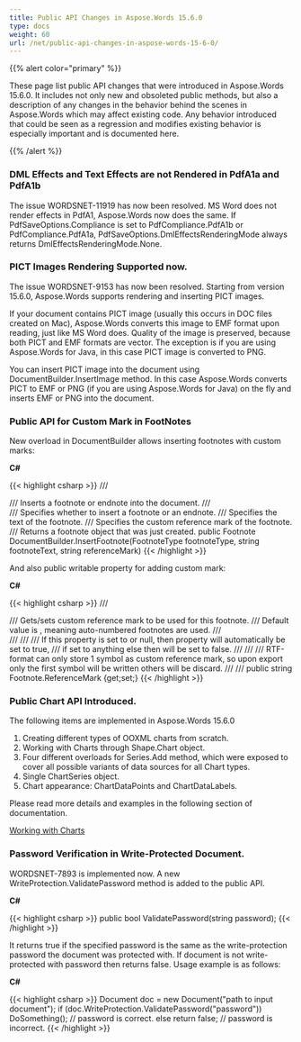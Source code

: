 ```yaml
---
title: Public API Changes in Aspose.Words 15.6.0
type: docs
weight: 60
url: /net/public-api-changes-in-aspose-words-15-6-0/
---
```


{{% alert color="primary" %}} 

These page list public API changes that were introduced in Aspose.Words 15.6.0. It includes not only new and obsoleted public methods, but also a description of any changes in the behavior behind the scenes in Aspose.Words which may affect existing code. Any behavior introduced that could be seen as a regression and modifies existing behavior is especially important and is documented here.

{{% /alert %}} 
### **DML Effects and Text Effects are not Rendered in PdfA1a and PdfA1b**
The issue WORDSNET-11919 has now been resolved. MS Word does not render effects in PdfA1, Aspose.Words now does the same. If PdfSaveOptions.Compliance is set to PdfCompliance.PdfA1b or PdfCompliance.PdfA1a, PdfSaveOptions.DmlEffectsRenderingMode always returns DmlEffectsRenderingMode.None.
### **PICT Images Rendering Supported now.**
The issue WORDSNET-9153 has now been resolved. Starting from version 15.6.0, Aspose.Words supports rendering and inserting PICT images.

If your document contains PICT image (usually this occurs in DOC files created on Mac), Aspose.Words converts this image to EMF format upon reading, just like MS Word does. Quality of the image is preserved, because both PICT and EMF formats are vector. The exception is if you are using Aspose.Words for Java, in this case PICT image is converted to PNG.

You can insert PICT image into the document using DocumentBuilder.InsertImage method. In this case Aspose.Words converts PICT to EMF or PNG (if you are using Aspose.Words for Java) on the fly and inserts EMF or PNG into the document.
### **Public API for Custom Mark in FootNotes**
New overload in DocumentBuilder allows inserting footnotes with custom marks:

**C#**

{{< highlight csharp >}}
/// <summary>
/// Inserts a footnote or endnote into the document.
/// </summary>
/// <param name="footnoteType">Specifies whether to insert a footnote or an endnote.</param>
/// <param name="footnoteText">Specifies the text of the footnote.</param>
/// <param name="referenceMark">Specifies the custom reference mark of the footnote.</param>
/// <returns>Returns a footnote object that was just created.</returns>
public Footnote DocumentBuilder.InsertFootnote(FootnoteType footnoteType, string footnoteText, string referenceMark)
{{< /highlight >}}

And also public writable property for adding custom mark:

**C#**

{{< highlight csharp >}}
/// <summary>
/// Gets/sets custom reference mark to be used for this footnote.
/// Default value is <see cref="String.Empty"/>, meaning auto-numbered footnotes are used.
/// </summary>
/// <remarks>
/// <para>
/// If this property is set to <see cref="String.Empty"/> or null, then <see cref="IsAuto"/> property will automatically be set to true,
/// if set to anything else then <see cref="IsAuto"/> will be set to false.
/// </para>
/// <para>
/// RTF-format can only store 1 symbol as custom reference mark, so upon export only the first symbol will be written others will be discard.
/// </para>
/// </remarks>
public string Footnote.ReferenceMark {get;set;}
{{< /highlight >}}
### **Public Chart API Introduced.**
The following items are implemented in Aspose.Words 15.6.0

1. Creating different types of OOXML charts from scratch.
1. Working with Charts through Shape.Chart object.
1. Four different overloads for Series.Add method, which were exposed to cover all possible variants of data sources for all Chart types.
1. Single ChartSeries object.
1. Chart appearance: ChartDataPoints and ChartDataLabels.

Please read more details and examples in the following section of documentation.

[Working with Charts](https://docs.aspose.com/words/net/working-with-charts/)
### **Password Verification in Write-Protected Document.**
WORDSNET-7893 is implemented now. A new WriteProtection.ValidatePassword method is added to the public API.

**C#**

{{< highlight csharp >}}
public bool ValidatePassword(string password);
{{< /highlight >}}

It returns true if the specified password is the same as the write-protection password the document was protected with. If document is not write-protected with password then returns false.
Usage example is as follows:

**C#**

{{< highlight csharp >}}
Document doc = new Document("path to input document");
if (doc.WriteProtection.ValidatePassword("password"))
 DoSomething();
 // password is correct.
else
 return false;
 // password is incorrect.
{{< /highlight >}}
